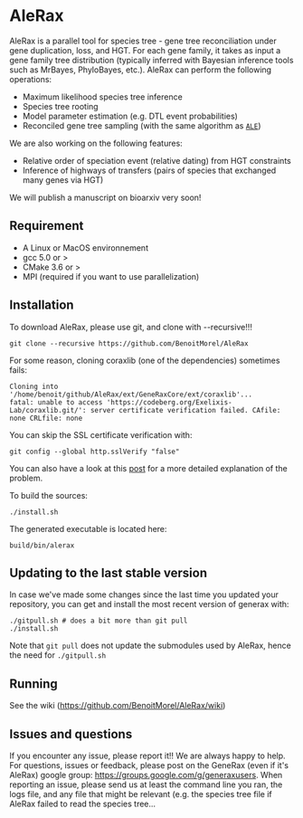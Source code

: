 

# AleRax  

AleRax is a parallel tool for species tree - gene tree reconciliation under gene duplication, loss, and HGT. For each gene family, it takes as input a gene family tree distribution (typically inferred with Bayesian inference tools such as MrBayes, PhyloBayes, etc.). AleRax can perform the following operations:
* Maximum likelihood species tree inference
* Species tree rooting 
* Model parameter estimation (e.g. DTL event probabilities) 
* Reconciled gene tree sampling (with the same algorithm as [`ALE`](https://github.com/ssolo/ALE)) 

We are also working on the following features:
* Relative order of speciation event (relative dating) from HGT constraints
* Inference of highways of transfers (pairs of species that exchanged many genes via HGT)

We will publish a manuscript on bioarxiv very soon!

## Requirement

* A Linux or MacOS environnement
* gcc 5.0 or > 
* CMake 3.6 or >
* MPI (required if you want to use parallelization)

## Installation 


To download AleRax, please use git,  and clone with --recursive!!!

```
git clone --recursive https://github.com/BenoitMorel/AleRax
```

For some reason, cloning coraxlib (one of the dependencies) sometimes fails:
```
Cloning into '/home/benoit/github/AleRax/ext/GeneRaxCore/ext/coraxlib'...
fatal: unable to access 'https://codeberg.org/Exelixis-Lab/coraxlib.git/': server certificate verification failed. CAfile: none CRLfile: none
```
You can skip the SSL certificate verification with:
```
git config --global http.sslVerify "false"
```
You can also have a look at this [post](https://forum.gitlab.com/t/gitlab-runner-server-certificate-verification-failed/59450/8) for a more detailed explanation of the problem.


To build the sources:
```
./install.sh
```

The generated executable is located here:
```
build/bin/alerax
```

## Updating to the last stable version

In case we've made some changes since the last time you updated your repository, you can get and install the most recent version of generax with:

```
./gitpull.sh # does a bit more than git pull
./install.sh
```

Note that `git pull` does not update the submodules used by AleRax, hence the need for `./gitpull.sh`

## Running

See the wiki (https://github.com/BenoitMorel/AleRax/wiki)

## Issues and questions

If you encounter any issue, please report it!! We are always happy to help.
For questions, issues or feedback, please post on the GeneRax (even if it's AleRax) google group: https://groups.google.com/g/generaxusers.
When reporting an issue, please send us at least the command line you ran, the logs file, and any file that might be relevant (e.g. the species tree file if AleRax failed to read the species tree... 


